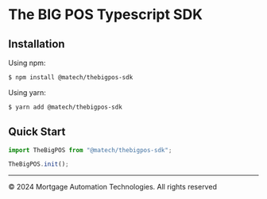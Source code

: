 # The BIG POS Typescript SDK

## Installation
Using npm:

```bash
$ npm install @matech/thebigpos-sdk
```

Using yarn:

```bash
$ yarn add @matech/thebigpos-sdk
```

## Quick Start
```js
import TheBigPOS from "@matech/thebigpos-sdk";

TheBigPOS.init();
```

____
© 2024 Mortgage Automation Technologies. All rights reserved
